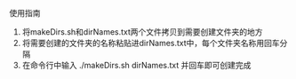 使用指南

1. 将makeDirs.sh和dirNames.txt两个文件拷贝到需要创建文件夹的地方
2. 将需要创建的文件夹的名称粘贴进dirNames.txt中，每个文件夹名称用回车分隔
3. 在命令行中输入 ./makeDirs.sh dirNames.txt 并回车即可创建完成